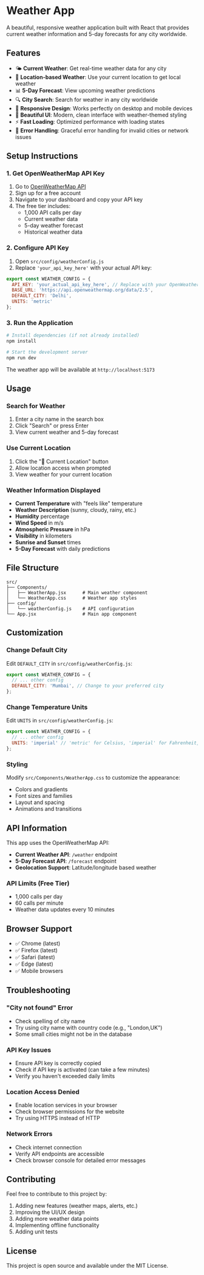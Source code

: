 # Weather App

A beautiful, responsive weather application built with React that provides current weather information and 5-day forecasts for any city worldwide.

## Features

- 🌤️ **Current Weather**: Get real-time weather data for any city
- 📍 **Location-based Weather**: Use your current location to get local weather
- 📊 **5-Day Forecast**: View upcoming weather predictions
- 🔍 **City Search**: Search for weather in any city worldwide
- 📱 **Responsive Design**: Works perfectly on desktop and mobile devices
- 🎨 **Beautiful UI**: Modern, clean interface with weather-themed styling
- ⚡ **Fast Loading**: Optimized performance with loading states
- 🚫 **Error Handling**: Graceful error handling for invalid cities or network issues

## Setup Instructions

### 1. Get OpenWeatherMap API Key

1. Go to [OpenWeatherMap API](https://openweathermap.org/api)
2. Sign up for a free account
3. Navigate to your dashboard and copy your API key
4. The free tier includes:
   - 1,000 API calls per day
   - Current weather data
   - 5-day weather forecast
   - Historical weather data

### 2. Configure API Key

1. Open `src/config/weatherConfig.js`
2. Replace `'your_api_key_here'` with your actual API key:

```javascript
export const WEATHER_CONFIG = {
  API_KEY: 'your_actual_api_key_here', // Replace with your OpenWeatherMap API key
  BASE_URL: 'https://api.openweathermap.org/data/2.5',
  DEFAULT_CITY: 'Delhi',
  UNITS: 'metric'
};
```

### 3. Run the Application

```bash
# Install dependencies (if not already installed)
npm install

# Start the development server
npm run dev
```

The weather app will be available at `http://localhost:5173`

## Usage

### Search for Weather
1. Enter a city name in the search box
2. Click "Search" or press Enter
3. View current weather and 5-day forecast

### Use Current Location
1. Click the "📍 Current Location" button
2. Allow location access when prompted
3. View weather for your current location

### Weather Information Displayed
- **Current Temperature** with "feels like" temperature
- **Weather Description** (sunny, cloudy, rainy, etc.)
- **Humidity** percentage
- **Wind Speed** in m/s
- **Atmospheric Pressure** in hPa
- **Visibility** in kilometers
- **Sunrise and Sunset** times
- **5-Day Forecast** with daily predictions

## File Structure

```
src/
├── Components/
│   ├── WeatherApp.jsx      # Main weather component
│   └── WeatherApp.css      # Weather app styles
├── config/
│   └── weatherConfig.js    # API configuration
└── App.jsx                 # Main app component
```

## Customization

### Change Default City
Edit `DEFAULT_CITY` in `src/config/weatherConfig.js`:

```javascript
export const WEATHER_CONFIG = {
  // ... other config
  DEFAULT_CITY: 'Mumbai', // Change to your preferred city
};
```

### Change Temperature Units
Edit `UNITS` in `src/config/weatherConfig.js`:

```javascript
export const WEATHER_CONFIG = {
  // ... other config
  UNITS: 'imperial' // 'metric' for Celsius, 'imperial' for Fahrenheit, 'standard' for Kelvin
};
```

### Styling
Modify `src/Components/WeatherApp.css` to customize the appearance:
- Colors and gradients
- Font sizes and families
- Layout and spacing
- Animations and transitions

## API Information

This app uses the OpenWeatherMap API:
- **Current Weather API**: `/weather` endpoint
- **5-Day Forecast API**: `/forecast` endpoint
- **Geolocation Support**: Latitude/longitude based weather

### API Limits (Free Tier)
- 1,000 calls per day
- 60 calls per minute
- Weather data updates every 10 minutes

## Browser Support

- ✅ Chrome (latest)
- ✅ Firefox (latest)
- ✅ Safari (latest)
- ✅ Edge (latest)
- ✅ Mobile browsers

## Troubleshooting

### "City not found" Error
- Check spelling of city name
- Try using city name with country code (e.g., "London,UK")
- Some small cities might not be in the database

### API Key Issues
- Ensure API key is correctly copied
- Check if API key is activated (can take a few minutes)
- Verify you haven't exceeded daily limits

### Location Access Denied
- Enable location services in your browser
- Check browser permissions for the website
- Try using HTTPS instead of HTTP

### Network Errors
- Check internet connection
- Verify API endpoints are accessible
- Check browser console for detailed error messages

## Contributing

Feel free to contribute to this project by:
1. Adding new features (weather maps, alerts, etc.)
2. Improving the UI/UX design
3. Adding more weather data points
4. Implementing offline functionality
5. Adding unit tests

## License

This project is open source and available under the MIT License.
